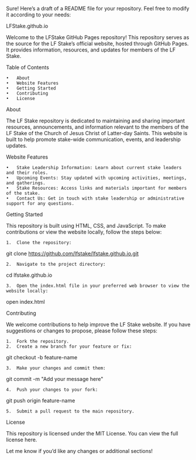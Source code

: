 Sure! Here’s a draft of a README file for your repository. Feel free to modify it according to your needs:

LFStake.github.io

Welcome to the LFStake GitHub Pages repository! This repository serves as the source for the LF Stake’s official website, hosted through GitHub Pages. It provides information, resources, and updates for members of the LF Stake.

Table of Contents

	•	About
	•	Website Features
	•	Getting Started
	•	Contributing
	•	License

About

The LF Stake repository is dedicated to maintaining and sharing important resources, announcements, and information relevant to the members of the LF Stake of the Church of Jesus Christ of Latter-day Saints. This website is built to help promote stake-wide communication, events, and leadership updates.

Website Features

	•	Stake Leadership Information: Learn about current stake leaders and their roles.
	•	Upcoming Events: Stay updated with upcoming activities, meetings, and gatherings.
	•	Stake Resources: Access links and materials important for members of the stake.
	•	Contact Us: Get in touch with stake leadership or administrative support for any questions.

Getting Started

This repository is built using HTML, CSS, and JavaScript. To make contributions or view the website locally, follow the steps below:

	1.	Clone the repository:

git clone https://github.com/lfstake/lfstake.github.io.git


	2.	Navigate to the project directory:

cd lfstake.github.io


	3.	Open the index.html file in your preferred web browser to view the website locally:

open index.html



Contributing

We welcome contributions to help improve the LF Stake website. If you have suggestions or changes to propose, please follow these steps:

	1.	Fork the repository.
	2.	Create a new branch for your feature or fix:

git checkout -b feature-name


	3.	Make your changes and commit them:

git commit -m "Add your message here"


	4.	Push your changes to your fork:

git push origin feature-name


	5.	Submit a pull request to the main repository.

License

This repository is licensed under the MIT License. You can view the full license here.

Let me know if you’d like any changes or additional sections!
